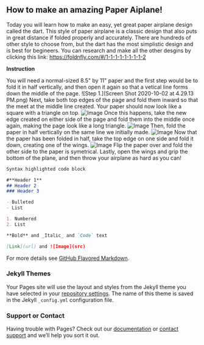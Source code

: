 ## How to make an amazing Paper Aiplane!

Today you will learn how to make an easy, yet great paper airplane design called the dart. This style of paper airplane is a classic design that also puts in great distance if folded properly and accurately. There are hundreds of other style to choose from, but the dart has the most simplistic design and is best for begineers. You can research and make all the other desgins by clicking this link:
https://foldnfly.com/#/1-1-1-1-1-1-1-1-2

**Instruction**

You will need a normal-sized 8.5" by 11" paper and the first step would be to fold it in half vertically, and then open it again so that a vetical line forms down the middle of the page. 
![Step 1.](Screen Shot 2020-10-02 at 4.29.13 PM.png)
Next, take both top edges of the page and fold them inward so that the meet at the middle line created. Your paper should now look like a square with a triangle on top. 
![Image](src)
Once this happens, take the new edge created on either side of the page and fold them into the middle once again, making the page look like a long triangle. 
![Image](src)
Then, fold the paper in half vertically on the same line we initially made. 
![Image](src)
Now that the paper has been folded in half, take the top edge on one side and fold it down, creating one of the wings. 
![Image](src)
Flip the paper over and fold the other side to the paper is symetrical. Lastly, open the wings and grip the bottom of the plane, and then throw your airplane as hard as you can!


```markdown
Syntax highlighted code block

#**Header 1**
## Header 2
### Header 3

- Bulleted
- List

1. Numbered
2. List

**Bold** and _Italic_ and `Code` text

[Link](url) and ![Image](src)
```

For more details see [GitHub Flavored Markdown](https://guides.github.com/features/mastering-markdown/).

### Jekyll Themes

Your Pages site will use the layout and styles from the Jekyll theme you have selected in your [repository settings](https://github.com/veer-adhvaryu/paperairplanes/settings). The name of this theme is saved in the Jekyll `_config.yml` configuration file.

### Support or Contact

Having trouble with Pages? Check out our [documentation](https://docs.github.com/categories/github-pages-basics/) or [contact support](https://github.com/contact) and we’ll help you sort it out.
